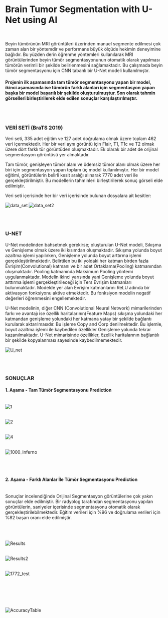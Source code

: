 # Brain Tumor Segmentation with U-Net using AI
<br />
<p>Beyin tümörünün MRI görüntüleri üzerinden manuel segmente edilmesi çok zaman alan bir yöntemdir ve performans büyük ölçüde hekimin deneyimine bağlıdır. Bu yüzden derin öğrenme yöntemleri kullanılarak MRI görüntülerinden beyin tümör segmentasyonunun otomatik olarak yapılması tümörün verimli bir şekilde belirlenmesini sağlamaktadır. Bu çalışmada beyin tümör segmentasyonu için CNN tabanlı bir U-Net modeli kullanılmıştır. </p>

#### Projenin ilk aşamasında tam tümör segmentasyonu yapan bir model, ikinci aşamasında ise tümörün farklı alanları için segmentasyon yapan başka bir model başarılı bir şekilde oluşturulmuştur. Son olarak tahmin görselleri birleştirilerek elde edilen sonuçlar karşılaştırılmıştır.


<br /><br />
### VERİ SETİ (BraTS 2019)

Veri seti, 335 adet eğitim ve 127 adet doğrulama olmak üzere toplam 462 veri içermektedir. Her bir veri aynı görüntü için Flair, T1, T1c ve T2 olmak üzere dört farklı tür görüntüden oluşmaktadır. Ek olarak bir adet de orijinal segmentasyon görüntüsü yer almaktadır.

Tam tümör, genişleyen tümör alanı ve ödemsiz tümör alanı olmak üzere her biri için segmentasyon yapan toplam üç model kullanılmıştır. Her bir model eğitimi, görüntülerin belirli kesit aralığı alınarak 7770 adet veri ile gerçekleştirilmiştir. Bu modellerin tahminleri birleştirilerek sonuç görseli elde edilmiştir.

 Veri seti içerisinde her bir veri içerisinde bulunan dosyalara ait kesitler: 
 <br />

![data_set](https://user-images.githubusercontent.com/120099096/206864407-ca65e05b-06b2-48e1-8076-78ad18dec599.png)
![data_set2](https://user-images.githubusercontent.com/120099096/206864409-8c3fd7f3-406f-4be5-8fa0-7266b00c31d4.png)

<br /><br />

### U-NET

U-Net modelinden bahsetmek gerekirse; oluşturulan U-Net modeli, Sıkışma ve Genişleme olmak üzere iki kısımdan oluşmaktadır. Sıkışma yolunda boyut azaltma işlemi yapılırken, Genişleme yolunda boyut arttırma işlemi gerçekleştirilmektedir. Belirtilen bu iki yoldaki her katman birden fazla Evrişim(Convolutional) katmanı ve bir adet Ortaklama(Pooling) katmanından oluşmaktadır. Pooling katmanında Maksimum Pooling yöntemi uygulanmaktadır. Modelin ikinci yarısında yani Genişleme yolunda boyut arttırma işlemi gerçekleştirileceği için Ters Evrişim katmanları bulunmaktadır. Modelde yer alan Evrişim katmanlarını ReLU adında bir aktivasyon fonksiyonu aktive etmektedir. Bu fonksiyon modelin negatif değerleri öğrenmesini engellemektedir.

U-Net modelinin, diğer CNN (Convolutional Neural Network) mimarilerinden farkı ve avantajı ise özellik haritalarının(Feature Maps) sıkışma yolundaki her katmandan genişleme yolundaki her katmana yatay bir şekilde bağlantı kurularak aktarılmasıdır. Bu işleme Copy and Corp denilmektedir. Bu işlemle, boyut azaltma işlemi ile kaybedilen özellikler Genişleme yolunda tekrar kazanılmaktadır. U-Net mimarisinde özellikler, özellik haritalarının bağlantılı bir şekilde kopyalanması sayesinde kaybedilmemektedir.
 <br />
 
![U_net](https://user-images.githubusercontent.com/120099096/206864660-8602de60-5f69-4ea8-8673-3921dd82a544.png)

<br /><br />

### SONUÇLAR

#### 1. Aşama - Tam Tümör Segmentasyonu Prediction <br /><br />

![1](https://user-images.githubusercontent.com/120099096/206865925-4fb76413-acd4-427d-8486-f27df6375cbe.png) <br /><br />

![2](https://user-images.githubusercontent.com/120099096/206866032-d2c7a156-84e2-45af-a7f5-1ec63ddbfbee.png) <br /><br />

![4](https://user-images.githubusercontent.com/120099096/206866037-e02e3b05-db26-40e8-b687-7b318f914143.png) <br /><br />

![1000_Inferno](https://user-images.githubusercontent.com/120099096/206866041-91e8af00-e833-444a-b428-06e33d3500d4.png) <br /><br /><br /><br />

#### 2. Aşama - Farklı Alanlar İle Tümör Segmentasyonu Prediction <br /><br />

Sonuçlar incelendiğinde Orijinal Segmentasyon görüntülerine çok yakın sonuçlar elde edilmiştir. Bir radyolog tarafından segmentasyonu yapılan görüntülerin, saniyeler içerisinde segmentasyonu otomatik olarak gerçekleştirilebilmektedir. Eğitim verileri için %96 ve doğrulama verileri için %82 başarı oranı elde edilmiştir. <br /><br />
<br /><br />
 
![Results](https://user-images.githubusercontent.com/120099096/206864960-0b4503ad-65f4-46f3-a70f-852eaf9a87bd.png)  <br /><br />


![Results2](https://user-images.githubusercontent.com/120099096/206865220-81f9e9a0-e616-40aa-9438-0375a4e18679.png) <br /><br />


![1772_test](https://user-images.githubusercontent.com/120099096/206865363-c1be903c-c719-48cd-a5f7-46402b8c71c4.png) <br /><br /> <br /><br /><br /><br />

![AccuracyTable](https://user-images.githubusercontent.com/120099096/206866196-4b5068d1-47e8-4309-85de-ff124c34f446.png)




